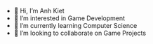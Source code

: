 - 👋 Hi, I’m Anh Kiet
- 👀 I’m interested in Game Development
- 🌱 I’m currently learning Computer Science
- 💞️ I’m looking to collaborate on Game Projects

<!---
A-Kiet05/A-Kiet05 is a ✨ special ✨ repository because its `README.md` (this file) appears on your GitHub profile.
You can click the Preview link to take a look at your changes.
--->

